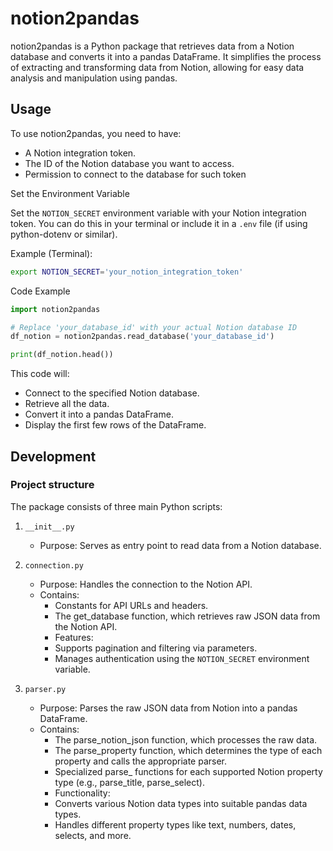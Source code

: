 # notion2pandas

notion2pandas is a Python package that retrieves data from a Notion database and converts it into a pandas DataFrame. It simplifies the process of extracting and transforming data from Notion, allowing for easy data analysis and manipulation using pandas.

## Usage

To use notion2pandas, you need to have:

- A Notion integration token.
- The ID of the Notion database you want to access.
- Permission to connect to the database for such token

Set the Environment Variable

Set the `NOTION_SECRET` environment variable with your Notion integration token. You can do this in your terminal or include it in a `.env` file (if using python-dotenv or similar).

Example (Terminal):

```bash
export NOTION_SECRET='your_notion_integration_token'
```

Code Example

```python
import notion2pandas

# Replace 'your_database_id' with your actual Notion database ID
df_notion = notion2pandas.read_database('your_database_id')

print(df_notion.head())
```

This code will:

- Connect to the specified Notion database.
- Retrieve all the data.
- Convert it into a pandas DataFrame.
- Display the first few rows of the DataFrame.

## Development

### Project structure

The package consists of three main Python scripts:

1. `__init__.py`
    - Purpose: Serves as entry point to read data from a Notion database.

2. `connection.py`
    - Purpose: Handles the connection to the Notion API.
    - Contains:
        - Constants for API URLs and headers.
        - The get_database function, which retrieves raw JSON data from the Notion API.
        - Features:
        - Supports pagination and filtering via parameters.
        - Manages authentication using the `NOTION_SECRET` environment variable.

3. `parser.py`
    - Purpose: Parses the raw JSON data from Notion into a pandas DataFrame.
    - Contains:
        - The parse_notion_json function, which processes the raw data.
        - The parse_property function, which determines the type of each property and calls the appropriate parser.
        - Specialized parse_<type> functions for each supported Notion property type (e.g., parse_title, parse_select).
        - Functionality:
        - Converts various Notion data types into suitable pandas data types.
        - Handles different property types like text, numbers, dates, selects, and more.

